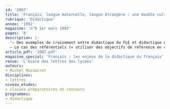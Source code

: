 ```yaml
---
id: '1087'
title: 'Français, langue maternelle, langue étrangère : une double culture ?'
rubrique: 'Didactique'
annee: '1992'
magazine: 'n°9 1er mars 1993'
pages: '8'
description: |-
  '– Des exemples de croisement entre didactique du FLE et didactique du FLM
  – Le cas des référentiels (« utiliser des objectifs de référence en classe de… ») : l’enseignement fonctionnel du français à l’étranger ; la démarche des référentiels en France'
article_pdf: '1087.pdf'
magazine_special: 'Français : les enjeux de la didactique du français'
revue: 'L’école des lettres des lycées'
auteurs:
- Michel Massacret
disciplines:
- lettres
niveau_etudes:
- classes préparatoires et concours
programmes:
- didactique
---
```

